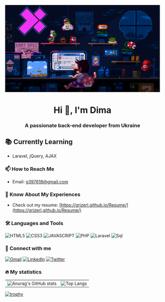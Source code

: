 <div align="center">
  <img src="https://github.com/Grizerl/Grizerl/blob/main/git_foto.gif" alt="Main picture" width="600"/>
</div>

<h1 align="center">Hi 👋, I'm Dima</h1>
<h3 align="center">A passionate back-end developer from Ukraine</h3>

## 📚 Currently Learning
- Laravel, jQuery, AJAX

### 📫 How to Reach Me
- Email: [g397618@gmail.com](mailto:g397618@gmail.com)

### 📄 Know About My Experiences
- Check out my resume: [https://grizerl.github.io/Resume/](https://grizerl.github.io/Resume/)

### 🛠 Languages and Tools

![HTML5](https://img.shields.io/badge/-HTML5-090909?style=for-the-badge&logo=html5&logoColor=ff9900)
![CSS3](https://img.shields.io/badge/-CSS3-090909?style=for-the-badge&logo=css3&logoColor=0066ff)
![JAVASCRIPT](https://img.shields.io/badge/-JAVASCRIPT-090909?style=for-the-badge&logo=javascript&logoColor=ffff00)
![PHP](https://img.shields.io/badge/-PHP-090909?style=for-the-badge&logo=php&logoColor=9966ff)
![Laravel](https://img.shields.io/badge/-Laravel-090909?style=for-the-badge&logo=Laravel&logoColor=ff3300)
![Sql](https://img.shields.io/badge/-Sql-090909?style=for-the-badge&logo=mysql&logoColor=00648B)

### 📕 Connect with me

[![Gmail](https://img.shields.io/badge/-Gmail-090909?style=for-the-badge&logo=gmail)](https://mail.google.com/mail/u/0/?ogbl&hl=uk#inbox)
[![LinkedIn](https://img.shields.io/badge/-LinkedIn-090909?style=for-the-badge&logo=linkedIn&logoColor=007BB6)]()
[![Twitter](https://img.shields.io/badge/-Twitter-090909?style=for-the-badge&logo=Twitter&logoColor=1C9DEB)](https://x.com/DimaPavlih7561)

### 🔥 My statistics

<div align="center">
  <table>
    <tr>
      <td>
        <img src="https://github-readme-stats.vercel.app/api?username=Grizerl&show_icons=true&theme=dark" alt="Anurag's GitHub stats" width="400" />
      </td>
      <td>
        <img src="https://github-readme-stats.vercel.app/api/top-langs/?username=Grizerl&layout=compact&show_icons=true&theme=dark" alt="Top Langs" width="300" />
      </td>
    </tr>
  </table>
</div>


[![trophy](https://github-profile-trophy.vercel.app/?username=Grizerl&theme=onedark)](https://github.com/ryo-ma/github-profile-trophy)



